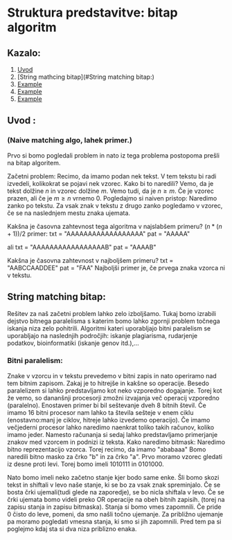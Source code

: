 # Struktura predstavitve: bitap algoritm
## Kazalo:
1. [Uvod](#uvod)
2. [String mathcing bitap](#String matching bitap:)
3. [Example](#example)
4. [Example](#example)
5. [Example](#example)

## Uvod  <a name="uvod"></a> :  
### (Naive matching algo, lahek primer.)
Prvo si bomo pogledali problem in nato iz tega problema postopoma prešli na bitap algoritem. 

Začetni problem:
Recimo, da imamo podan nek tekst. V tem tekstu bi radi izvedeli, kolikokrat se pojavi nek vzorec. Kako bi to naredili? Vemo, da je tekst dolžine $n$ in vzorec dolžine $m$. Vemo tudi, da je $n \ge m$. Če je vzorec prazen, ali če je $m \ge n$ vrnemo 0. Pogledajmo si naiven pristop: Naredimo zanko po tekstu. Za vsak znak v tekstu z drugo zanko pogledamo v vzorec, če se na naslednjem mestu znaka ujemata. 

Kakšna je časovna zahtevnost tega algoritma v najslabšem primeru? $(n * (n + 1)) / 2$
primer: 
        txt = "AAAAAAAAAAAAAAAAAA"
        pat = "AAAAA"

ali
        txt = "AAAAAAAAAAAAAAAAAB"
        pat = "AAAAB"

Kakšna je časovna zahtevnost v najboljšem primeru? 
        txt = "AABCCAADDEE"
        pat = "FAA"
Najboljši primer je, če prvega znaka vzorca ni v tekstu.
## String matching bitap:
Rešitev za naš začetni problem lahko zelo izboljšamo. Tukaj bomo izrabili dejstvo bitnega paralelisma s katerim bomo lahko zgornji problem točnega iskanja niza zelo pohitrili.
Algoritmi kateri uporabljajo bitni paralelism se uporabljajo na naslednjih področjih: iskanje plagiarisma, rudarjenje podatkov, bioinformatiki (iskanje genov itd.),...

### Bitni paralelism:
Znake v vzorcu in v tekstu prevedemo v bitni zapis in nato operiramo nad tem bitnim zapisom. Zakaj je to hitrejše in kakšne so operacije. Besedo paralelizem si lahko predstavljamo kot neko vzporedno dogajanje. Torej kot že vemo, so dananšnji procesorji zmožni izvajanja več operacij vzporedno (paralelno). Enostaven primer bi bil seštevanje dveh 8 bitnih števil. Če imamo 16 bitni procesor nam lahko ta števila sešteje v enem ciklu (enostavno:manj je ciklov, hitreje lahko izvedemo operacijo). Če imamo večjederni procesor lahko naredimo naenkrat toliko takih računov, koliko imamo jeder. Namesto računanja si sedaj lahko predstavljamo primerjanje znakov med vzorcem in podnizi iz teksta. 
Kako naredimo bitmask: Naredimo bitno reprezentacijo vzorca. Torej recimo, da imamo "ababaaa" Bomo naredili bitno masko za črko "b" in za črko "a". Prvo moramo vzorec gledati iz desne proti levi. Torej bomo imeli 1010111 in 0101000. 

Nato bomo imeli neko začetno stanje kjer bodo same enke. Šli bomo skozi tekst in shiftali v levo naše stanje, ki se bo za vsak znak spreminjalo. Če se bosta črki ujemali(tudi glede na zaporedje), se bo nicla shiftala v levo. Če se črki ujemata bomo videli preko OR operacije na obeh bitnih zapisih. (torej na zapisu stanja in zapisu bitmaska). Stanja si bomo vmes zapomnili. Če pride 0 čisto do leve, pomeni, da smo našli točno ujemanje. Za približno ujemanje pa moramo pogledati vmesna stanja, ki smo si jih zapomnili. Pred tem pa si poglejmo kdaj sta si dva niza priblizno enaka.